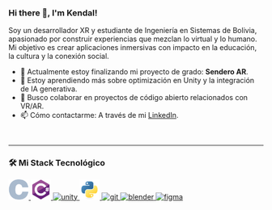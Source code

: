### Hi there 👋, I'm Kendal!
Soy un desarrollador XR y estudiante de Ingeniería en Sistemas de Bolivia, apasionado por construir experiencias que mezclan lo virtual y lo humano. Mi objetivo es crear aplicaciones inmersivas con impacto en la educación, la cultura y la conexión social.

- 🔭 Actualmente estoy finalizando mi proyecto de grado: **Sendero AR**.
- 🌱 Estoy aprendiendo más sobre optimización en Unity y la integración de IA generativa.
- 👯 Busco colaborar en proyectos de código abierto relacionados con VR/AR.
- 📫 Cómo contactarme: A través de mi [LinkedIn]([https://www.linkedin.com/in/kevin-daniel-lozano-1b3b18233/](https://www.linkedin.com/in/kevin-daniel-lozano-285743242/)).

<br/>

---

### 🛠️ Mi Stack Tecnológico

<p align="left">
  <a href="https://www.cprogramming.com/" target="_blank" rel="noreferrer"> <img src="https://raw.githubusercontent.com/devicons/devicon/master/icons/c/c-original.svg" alt="c" width="40" height="40"/> </a>
  <a href="https://docs.microsoft.com/en-us/dotnet/csharp/" target="_blank" rel="noreferrer"> <img src="https://raw.githubusercontent.com/devicons/devicon/master/icons/csharp/csharp-original.svg" alt="csharp" width="40" height="40"/> </a>
  <a href="https://unity.com/" target="_blank" rel="noreferrer"> <img src="https://www.vectorlogo.zone/logos/unity3d/unity3d-icon.svg" alt="unity" width="40" height="40"/> </a>
  <a href="https://www.python.org" target="_blank" rel="noreferrer"> <img src="https://raw.githubusercontent.com/devicons/devicon/master/icons/python/python-original.svg" alt="python" width="40" height="40"/> </a>
  <a href="https://git-scm.com/" target="_blank" rel="noreferrer"> <img src="https://www.vectorlogo.zone/logos/git-scm/git-scm-icon.svg" alt="git" width="40" height="40"/> </a>
  <a href="https://www.blender.org/" target="_blank" rel="noreferrer"> <img src="https://download.blender.org/branding/community/blender_community_badge_white.svg" alt="blender" width="40" height="40"/> </a>
  <a href="https://www.figma.com/" target="_blank" rel="noreferrer"> <img src="https://www.vectorlogo.zone/logos/figma/figma-icon.svg" alt="figma" width="40" height="40"/> </a>
</p>
